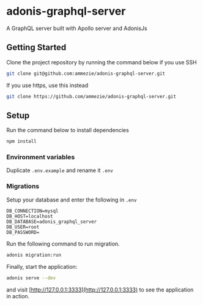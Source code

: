 # adonis-graphql-server

A GraphQL server built with Apollo server and AdonisJs

## Getting Started

Clone the project repository by running the command below if you use SSH

```bash
git clone git@github.com:ammezie/adonis-graphql-server.git
```

If you use https, use this instead

```bash
git clone https://github.com/ammezie/adonis-graphql-server.git
```

## Setup

Run the command below to install dependencies

```bash
npm install
```

### Environment variables

Duplicate `.env.example` and rename it `.env`

### Migrations

Setup your database and enter the following in `.env`

```
DB_CONNECTION=mysql
DB_HOST=localhost
DB_DATABASE=adonis_graphql_server
DB_USER=root
DB_PASSWORD=
```

Run the following command to run migration.

```bash
adonis migration:run
```

Finally, start the application:

```bash
adonis serve --dev
```

and visit [http://127.0.0.1:3333](http://127.0.0.1:3333) to see the application in action.